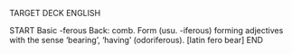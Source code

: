 TARGET DECK
ENGLISH

START
Basic
-ferous
Back: comb. Form (usu. -iferous) forming adjectives with the sense ‘bearing’, ‘having’ (odoriferous). [latin fero bear]
END
